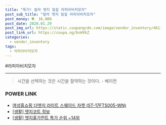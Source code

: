 ```yaml
--- 
title: "특가! 칼라 엣지 밀짚 라피아비치모자" 
post_sub_title: "칼라 엣지 밀짚 라피아비치모자" 
post_money: ₩. 16,000 
post_date: 2020.01.29 
post_img_url: https://static.coupangcdn.com/image/vendor_inventory/4611/69bf5fd544992a79c7fb6fbd558df5d5f8cc3360eb62bee7e5beead406cd.jpg 
post_link_url: https://coupa.ng/bnHVkZ 
categories: 
  - vendor_inventory 
tags: 
  - 라피아비치모자 
--- 
```



  #라피아비치모자 
<hr> 

> 시간을 선택하는 것은 시간을 절약하는 것이다. - 베이컨 


### POWER LINK

* <a href="https://blog.naver.com/sakai111/221784342986" target="_blank">여성홈쇼핑 더엣지 라이트 스웨이드 자켓 (ST-17FTS005-WN)</a>
* <a href="https://blog.naver.com/sakai111/221763573832" target="_blank"> [생활] 엣지코트 정보 </a>
* <a href="https://blog.naver.com/sakai111/221787479323" target="_blank"> [생활] 엣지홀가먼트 특가 순위 ~14위</a>
